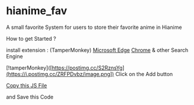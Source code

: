 # hianime_fav
A small favorite System for users to store their favorite anime in Hianime

How to get Started ?

install extension : (TamperMonkey)
[Microsoft Edge](https://microsoftedge.microsoft.com/addons/detail/tampermonkey/iikmkjmpaadaobahmlepeloendndfphd)
[Chrome](https://chromewebstore.google.com/detail/tampermonkey/dhdgffkkebhmkfjojejmpbldmpobfkfo)
& other Search Engine

[!tamperMonkey]([https://postimg.cc/S2RznsYg](https://i.postimg.cc/ZRFPDvbz/image.png])
Click on the Add button

[Copy this JS File](hianime%20favorite.user.js)

and Save this Code


